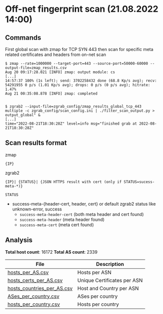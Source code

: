 # Off-net fingerprint scan  (21.08.2022 14:00)

## Commands

First global scan with zmap for TCP SYN 443 then scan for specific meta related
certificates and headers from on-net scan

```
$ zmap --rate=1000000 --target-port=443 --source-port=50000-60000 --output-file=zmap_results.csv
Aug 20 09:17:28.021 [INFO] zmap: output module: cs
[...]
14:57:37 100% (1s left); send: 3702258432 done (68.8 Kp/s avg); recv: 54291955 0 p/s (1.01 Kp/s avg); drops: 0 p/s (0 p/s avg); hitrate: 1.47%
Aug 21 00:35:08.878 [INFO] zmap: completed


$ zgrab2 --input-file=zgrab_config/zmap_results_global_tcp_443 multiple -c zgrab_config/scan_config.ini | ./filter_scan_output.py > output_global" &
[...]
time="2022-08-21T18:30:28Z" level=info msg="finished grab at 2022-08-21T18:30:28Z"
```

## Scan results format

zmap
```
{IP}
```

zgrab2
```
{IP}| {STATUS}| {JSON HTTPS result with cert (only if STATUS=sucess-meta-*)}
```

`STATUS`
* success-meta-{header-cert, header, cert} or default zgrab2 status like unknown-error, success
  * `success-meta-header-cert` (both meta header and cert found)
  * `success-meta-header` (meta header  found)
  * `success-meta-cert` (meta cert found)

## Analysis

**Total host count**: 16172
**Total AS count**: 2339

File | Description
-|-
[hosts_per_AS.csv](./analysis/hosts_per_AS.csv) | Hosts per ASN
[hosts_certs_per_AS.csv](./analysis/hosts_certs_per_AS.csv) | Unique Certificates per ASN
[hosts_countries_per_AS.csv](./analysis/hosts_countries_per_AS.csv) | Host and Country per ASN
[ASes_per_country.csv](./analysis/ASes_per_country.csv) | ASes per country
[hosts_per_country.csv](./analysis/hosts_per_country.csv) | Hosts per country
